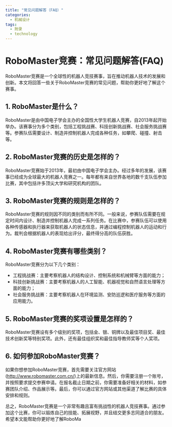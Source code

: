 ```yaml
---  
title: "常见问题解答（FAQ）"  
categories:  
  - 机械设计  
tags: 
  - 附录 
  - technology  
---  
```


# RoboMaster竞赛：常见问题解答(FAQ)

RoboMaster竞赛是一个全球性的机器人竞技赛事，旨在推动机器人技术的发展和创新。本文将回答一些关于RoboMaster竞赛的常见问题，帮助你更好地了解这个赛事。

## 1. RoboMaster是什么？

RoboMaster是由中国电子学会主办的全国性大学生机器人竞赛，自2013年起开始举办。该赛事分为多个类别，包括工程挑战赛、科技创新挑战赛、社会服务挑战赛等。参赛队伍需要设计、制造并控制机器人完成各种任务，如攀爬、碰撞、射击等。

## 2. RoboMaster竞赛的历史是怎样的？

RoboMaster竞赛始于2013年，最初由中国电子学会主办。经过多年的发展，该赛事已经成为全球最大的机器人竞赛之一。每年都有来自世界各地的数千支队伍参加比赛，其中包括许多顶尖大学和研究机构的团队。

## 3. RoboMaster竞赛的规则是怎样的？

RoboMaster竞赛的规则因不同的类别而有所不同。一般来说，参赛队伍需要在规定时间内设计、制造并控制机器人完成一系列任务。在比赛中，参赛队伍可以使用各种传感器和执行器来获取机器人的状态信息，并通过编程控制机器人的运动和行为。裁判会根据机器人的表现给出评分，最终得分高的队伍获胜。

## 4. RoboMaster竞赛有哪些类别？

RoboMaster竞赛分为以下几个类别：

- 工程挑战赛：主要考察机器人的结构设计、控制系统和机械臂等方面的能力；
- 科技创新挑战赛：主要考察机器人的人工智能、机器视觉和自然语言处理等方面的能力；
- 社会服务挑战赛：主要考察机器人在环境监测、安防巡逻和医疗服务等方面的应用能力。

## 5. RoboMaster竞赛的奖项设置是怎样的？

RoboMaster竞赛设有多个级别的奖项，包括金、银、铜牌以及最佳项目奖、最佳技术创新奖等特别奖项。此外，还有最佳组织奖和最佳指导教师奖等个人奖项。

## 6. 如何参加RoboMaster竞赛？

如果你想参加RoboMaster竞赛，首先需要关注官方网站(http://www.robomaster.com.cn/)上的最新信息。然后，你需要注册一个账号，并按照要求提交参赛申请。在报名截止日期之前，你需要准备好相关的材料，如参赛团队介绍、作品展示等。最后，你可以通过官方网站或其他渠道了解比赛的具体安排和规则。

总之，RoboMaster竞赛是一个非常有趣且富有挑战性的机器人竞技赛事。通过参加这个比赛，你可以锻炼自己的技能、拓展视野，并且结交更多志同道合的朋友。希望本文能帮助你更好地了解RoboMa 
